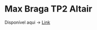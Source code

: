# Max Braga TP2 Altair

Disponível aqui -> [Link](https://colab.research.google.com/drive/1DCTZKZtaTcSGCN6f-fhuFbzdzffJa_6o#scrollTo=-A5CHmIKpUPu)
